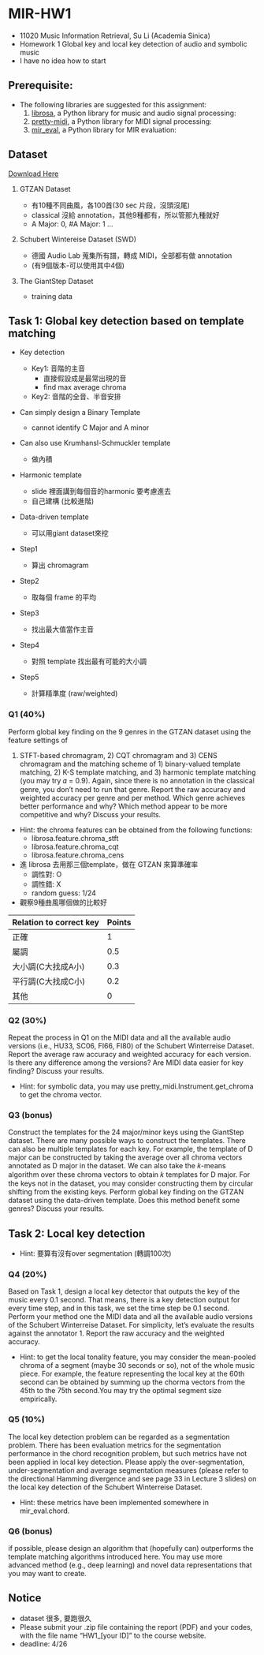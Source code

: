 # MIR-HW1
- 11020 Music Information Retrieval, Su Li (Academia Sinica)
- Homework 1 Global key and local key detection of audio and symbolic music
- I have no idea how to start
## Prerequisite:
- The following libraries are suggested for this assignment:
    1. [librosa](https://librosa.org/doc/latest/index.html), a Python library for music and audio signal processing:
    2. [pretty-midi](http://craffel.github.io/pretty-midi/), a Python library for MIDI signal processing:
    3. [mir_eval](https://craffel.github.io/mir_eval/), a Python library for MIR evaluation:

## Dataset
[Download Here](https://drive.google.com/drive/folders/1eS_UUX2MrEbEeTVmiDZwIrSW5VBamNrX)
1. GTZAN Dataset
    - 有10種不同曲風，各100首(30 sec 片段，沒頭沒尾)
    - classical 沒給 annotation，其他9種都有，所以管那九種就好
    - A Major: 0, #A Major: 1 ...

2. Schubert Wintereise Dataset (SWD)
    - 德國 Audio Lab 蒐集所有譜，轉成 MIDI，全部都有做 annotation 
    - (有9個版本-可以使用其中4個)

3. The GiantStep Dataset
    - training data


## Task 1: Global key detection based on template matching
- Key detection
    - Key1: 音階的主音
        - 直接假設成是最常出現的音
        - find max average chroma
    - Key2: 音階的全音、半音安排
- Can simply design a Binary Template
    - cannot identify C Major and A minor
- Can also use Krumhansl-Schmuckler template
    - 做內積
- Harmonic template
    - slide 裡面講到每個音的harmonic 要考慮進去
    - 自己建構 (比較進階)
- Data-driven template
    - 可以用giant dataset來挖

- Step1
    - 算出 chromagram
- Step2
    - 取每個 frame 的平均
- Step3
    - 找出最大值當作主音
- Step4
    - 對照 template 找出最有可能的大小調
- Step5
    - 計算精準度 (raw/weighted)

### Q1 (40%)
Perform global key finding on the 9 genres in the GTZAN dataset using the feature settings of 
1) STFT-based chromagram, 2) CQT chromagram and 3) CENS chromagram and the matching scheme of 1) binary-valued template matching, 2) K-S template matching, and 3) harmonic template matching (you may try 𝛼 = 0.9). Again, since there is no annotation in the classical genre, you don’t need to run that genre. Report the raw accuracy and weighted accuracy per genre and per method. Which genre achieves better performance and why? Which method appear to be more competitive and why? Discuss your results.
- Hint: the chroma features can be obtained from the following functions:
    - librosa.feature.chroma_stft
    - librosa.feature.chroma_cqt
    - librosa.feature.chroma_cens
- 進 librosa 去用那三個template，做在 GTZAN 來算準確率
    - 調性對: O
    - 調性錯: X
    - random guess: 1/24
- 觀察9種曲風哪個做的比較好

| Relation to correct key | Points |
| :----------------------- | :------ |
|   正確                   |   1    |
|   屬調                   |   0.5  |
|   大小調(C大找成A小)       |   0.3  |
|   平行調(C大找成C小)       |   0.2  |
|   其他                   |   0    |

### Q2 (30%)
Repeat the process in Q1 on the MIDI data and all the available audio versions (i.e., HU33, SC06, FI66, FI80) of the Schubert Winterreise Dataset. Report the average raw accuracy and weighted accuracy for each version. Is there any difference among the versions? Are MIDI data easier for key finding? Discuss your results.
- Hint: for symbolic data, you may use pretty_midi.Instrument.get_chroma to get the chroma vector.

### Q3 (bonus)
Construct the templates for the 24 major/minor keys using the GiantStep dataset. There are many possible ways to construct the templates. There can also be multiple templates for each key. For example, the template of D major can be constructed by taking the average over all chroma vectors annotated as D major in the dataset. We can also take the 𝑘-means algorithm over these chroma vectors to obtain 𝑘 templates for D major. For the keys not in the dataset, you may consider constructing them by circular shifting from the existing keys. Perform global key finding on the GTZAN dataset using the data-driven template. Does this method benefit some genres? Discuss your results.

## Task 2: Local key detection
- Hint: 要算有沒有over segmentation (轉調100次)

### Q4 (20%)
Based on Task 1, design a local key detector that outputs the key of the music every 0.1 second. That means, there is a key detection output for every time step, and in this task, we set the time step be 0.1 second. Perform your method one the MIDI data and all the available audio versions of the Schubert Winterreise Dataset. For simplicity, let’s evaluate the results against the annotator 1. Report the raw accuracy and the weighted accuracy.
- Hint: to get the local tonality feature, you may consider the mean-pooled chroma of a segment (maybe 30 seconds or so), not of the whole music piece. For example, the feature representing the local key at the 60th second can be obtained by summing up the chorma vectors from the 45th to the 75th second.You may try the optimal segment size empirically.
### Q5 (10%)
The local key detection problem can be regarded as a segmentation problem. There has been evaluation metrics for the segmentation performance in the chord recognition problem, but such metrics have not been applied in local key detection. Please apply the over-segmentation, under-segmentation and average segmentation measures (please refer to the directional Hamming divergence and see page 33 in Lecture 3 slides) on the local key detection of the Schubert Winterreise Dataset.
- Hint: these metrics have been implemented somewhere in mir_eval.chord.

### Q6 (bonus)
if possible, please design an algorithm that (hopefully can) outperforms the template matching algorithms introduced here. You may use more advanced method (e.g., deep learning) and novel data representations that you may want to create.

## Notice
- dataset 很多, 要跑很久
- Please submit your .zip file containing the report (PDF) and your codes, with the file name “HW1_[your ID]” to the course website.
- deadline: 4/26
